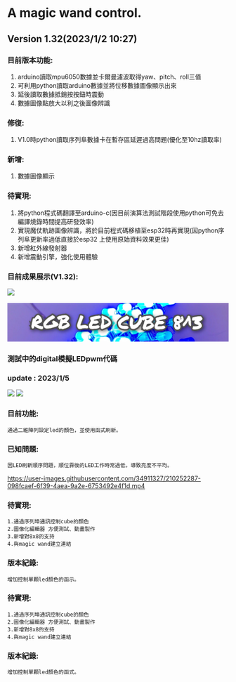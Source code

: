 # A magic wand control.
## **Version 1.32(2023/1/2 10:27)**
### 目前版本功能:
1. arduino讀取mpu6050數據並卡爾曼濾波取得yaw、pitch、roll三值
2. 可利用python讀取arduino數據並將位移數據圖像顯示出來
3. 延後讀取數據抵銷按按鈕時震動
4. 數據圖像點放大以利之後圖像辨識
### 修復: 
1. V1.0時python讀取序列阜數據卡在暫存區延遲過高問題(優化至10hz讀取率)
### 新增:
1. 數據圖像顯示
### 待實現:
1. 將python程式碼翻譯至arduino-c(因目前演算法測試階段使用python可免去編譯燒錄時間提高研發效率)
2. 實現魔仗軌跡圖像辨識，將於目前程式碼移植至esp32時再實現(因python序列阜更新率過低直接於esp32
上使用原始資料效果更佳)
3. 新增紅外線發射器
4. 新增震動引擎，強化使用體驗
### 目前成果展示(V1.32):
[![](https://img.onl/L12P2h)](https://photos.app.goo.gl/5FmcTnXPaZoideAj7)

![image](https://github.com/samjocker/Magic_wandXLED_cube/blob/main/InCollage_20230107_070140917~2.jpg)
### **測試中的digital模擬LEDpwm代碼**
### update : 2023/1/5

[![](https://img.shields.io/badge/CubeDrive.ino-1.5.1.one-green)](https://github.com/samjocker/Magic_wandXLED_cube/blob/main/RGBLED-Cube%208%C2%B3/cubedrive1.5.1.d.ino)
[![](https://img.shields.io/badge/CubeDrive.ino-Debug-red)](https://github.com/samjocker/Magic_wandXLED_cube/blob/main/RGBLED-Cube%208%C2%B3/cubedrive0.2.st.ino)


### 目前功能:
    通過二維陣列設定led的顏色，並使用函式刷新。
### 已知問題:
    因LED刷新順序問題，順位靠後的LED工作時常過低，導致亮度不平均。

https://user-images.githubusercontent.com/34911327/210252287-098fcaef-6f39-4aea-9a2e-6753492e4f1d.mp4


### 待實現:
    1.通過序列埠通訊控制cube的顏色
    2.圖像化編輯器 方便測試、動畫製作
    3.新增對8x8的支持
    4.與magic wand建立連結
### 版本紀錄:
    增加控制單顆led顏色的函示。


### 待實現:
    1.通過序列埠通訊控制cube的顏色
    2.圖像化編輯器 方便測試、動畫製作
    3.新增對8x8的支持
    4.與magic wand建立連結
### 版本紀錄:
    增加控制單顆led顏色的函式。
